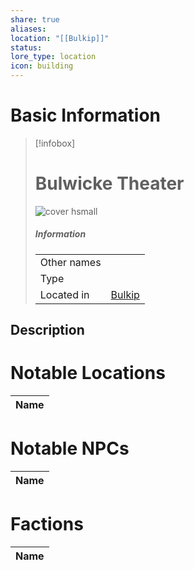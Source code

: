 ```yaml
---
share: true
aliases: 
location: "[[Bulkip]]"
status: 
lore_type: location
icon: building
---
```

# Basic Information
> [!infobox]
> # Bulwicke Theater
> ![cover hsmall](insertimage.png)
> ##### Information
> |   |  |
> | ---- | ---- |
> | Other names | |
> | Type | 
> | Located in | [Bulkip](../Settlements/Bulkip.md)|
## Description
# Notable Locations
| Name |
| ---- |

# Notable NPCs
| Name |
| ---- |

# Factions
| Name |
| ---- |
